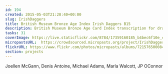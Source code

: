 ```yaml
---
id: 194
created: 2015-05-03T21:28:40+00:00
slug: IrishDaggers
title: British Museum Bronze Age Index Irish Daggers B15
description: British Museum Bronze Age Card Index transcription for drawer B16.
tasks: 31
coverImage: https://live.staticflickr.com/8784/17359160185_b4bec6f10e_c.jpg
micropastsURL:  https://crowdsourced.micropasts.org/project/IrishDaggers
flickrURL: https://www.flickr.com/photos/micropasts/albums/72157650008451584
section: projects
---
```

Joellen McGann, Denis Antoine, Michael Adams, Marla Walcott, JP OConnor
